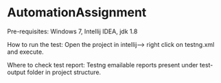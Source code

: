 # AutomationAssignment
Pre-requisites:
Windows 7, Intellij IDEA, jdk 1.8

How to run the test:
Open the project in intellij--> right click on testng.xml and execute.

Where to check test report:
Testng emailable reports present under test-output folder in project structure.
